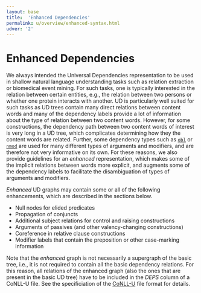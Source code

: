```yaml
---
layout: base
title:  'Enhanced Dependencies'
permalink: u/overview/enhanced-syntax.html
udver: '2'
---
```


# Enhanced Dependencies

We always intended the Universal Dependencies representation to be used in shallow natural language understanding tasks such as relation extraction or biomedical event mining. For such tasks, one is typically interested in the relation between certain entities, e.g., the relation between two persons or whether one protein interacts with another. UD is particularly well suited for such tasks as UD trees contain many direct relations between content words and many of the dependency labels provide a lot of information about the type of relation between two content words. However, for some constructions, the dependency path between two content words of interest is very long in a UD tree, which complicates determining how they the content words are related. Further, some dependency types such as [`obl`](u-dep/obl.html) or [`nmod`](u-dep/nmod.html) are used for many different types of arguments and modifiers, and are therefore not very informative on its own. For these reasons, we also provide guidelines for an _enhanced_ representation, which makes some of the implicit relations between words more explicit, and augments some of the dependency labels to facilitate the disambiguation of types of arguments and modifiers.


_Enhanced_ UD graphs may contain some or all of the following enhancements, which are described in the sections below.

* Null nodes for elided predicates
* Propagation of conjuncts
* Additional subject relations for control and raising constructions
* Arguments of passives (and other valency-changing constructions)
* Coreference in relative clause constructions 
* Modifier labels that contain the preposition or other case-marking information  


Note that the _enhanced_ graph is not necessarily a supergraph of the basic tree, i.e., it is not required to contain all the basic dependency relations. For this reason, all relations of the enhanced graph (also the ones that are present in the basic UD tree) have to be included in the _DEPS_ column of a CoNLL-U file. See the specificiation of the [CoNLL-U](conll-u.html) file format for details.

 




